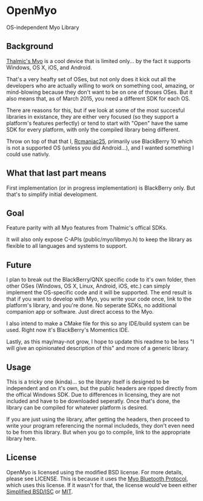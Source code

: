 # OpenMyo

OS-independent Myo Library

## Background

[Thalmic's Myo](https://www.thalmic.com/en/myo/) is a cool device that is limited only... by the fact it supports Windows, OS X, iOS, and Android.

That's a very heafty set of OSes, but not only does it kick out all the developers who are actually willing to work on something cool, amazing, or mind-blowing because they don't want to be on one of thoses OSes. But it also means that, as of March 2015, you need a different SDK for each OS.

There are reasons for this, but if we look at some of the most succesful libraries in existance, they are either very focused (so they support a platform's features perfectly) or tend to start with "Open" have the same SDK for every platform, with only the compiled library being different.

Throw on top of that that I, [Rcmaniac25](https://github.com/rcmaniac25), primarily use BlackBerry 10 which is not a supported OS (unless you did Android...), and I wanted something I could use nativly.

## What that last part means

First implementation (or in progress implementation) is BlackBerry only. But that's to simplify initial development.

## Goal

Feature parity with all Myo features from Thalmic's offical SDKs.

It will also only expose C-APIs (public/myo/libmyo.h) to keep the library as flexible to all languages and systems to support.

## Future

I plan to break out the BlackBerry/QNX specific code to it's own folder, then other OSes (Windows, OS X, Linux, Android, iOS, etc.) can simply implement the OS-specific code and it will be supported. The end result is that if you want to develop with Myo, you write your code once, link to the platform's library, and you're done. No seperate SDKs, no additional companion app or software. Just direct access to the Myo.

I also intend to make a CMake file for this so any IDE/build system can be used. Right now it's BlackBerry's Momentics IDE.

Lastly, as this may/may-not grow, I hope to update this readme to be less "I will give an opinionated description of this" and more of a generic library.

## Usage

This is a tricky one (kinda)... so the library itself is designed to be independent and on it's own, but the public headers are ripped directly from the offical Windows SDK. Due to differences in licensing, they are not included and have to be downloaded seperatly. Once that's done, the library can be compiled for whatever platform is desired.

If you are just using the library, after getting the headers, then proceed to write your program referencing the normal includeds, they don't even need to be from this library. But when you go to compile, link to the appropriate library here.

## License

OpenMyo is licensed using the modified BSD license. For more details, please see LICENSE.
This is because it uses the [Myo Bluetooth Protocol](https://github.com/thalmiclabs/myo-bluetooth), which uses this license. If it wasn't for that, the license would've been either [Simplified BSD/ISC](http://choosealicense.com/licenses/isc/) or [MIT](http://choosealicense.com/licenses/mit/).
